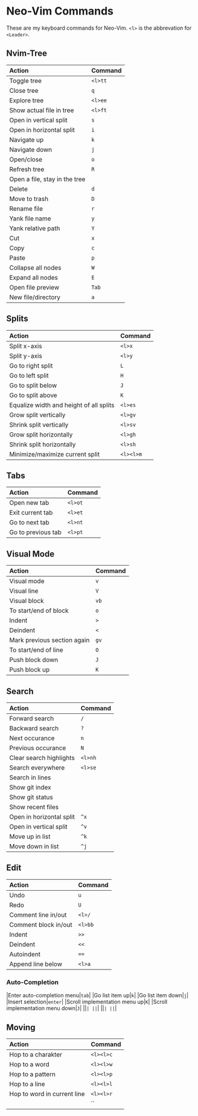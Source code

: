 # Neo-Vim Commands
These are my keyboard commands for Neo-Vim.
`<l>` is the abbrevation for `<Leader>`.

## Nvim-Tree
|Action|Command|
|:-----|:------|
|Toggle tree|`<l>tt`|
|Close tree|`q`|
|Explore tree|`<l>ee`|
|Show actual file in tree|`<l>ft`|
|Open in vertical split|`s`|
|Open in horizontal split|`i`|
|Navigate up|`k`|
|Navigate down|`j`|
|Open/close|`o`|
|Refresh tree|`R`|
|Open a file, stay in the tree||
|Delete|`d`|
|Move to trash|`D`|
|Rename file|`r`|
|Yank file name|`y`|
|Yank relative path|`Y`|
|Cut|`x`|
|Copy|`c`|
|Paste|`p`|
|Collapse all nodes|`W`|
|Expand all nodes|`E`|
|Open file preview|`Tab`|
|New file/directory|`a`|

## Splits
|Action|Command|
|:-----|:------|
|Split x-axis|`<l>x`|
|Split y-axis|`<l>y`|
|Go to right split|`L`|
|Go to left split|`H`|
|Go to split below|`J`|
|Go to split above|`K`|
|Equalize width and height of all splits|`<l>es`|
|Grow split vertically|`<l>gv`|
|Shrink split vertically|`<l>sv`|
|Grow split horizontally|`<l>gh`|
|Shrink split horizontally|`<l>sh`|
|Minimize/maximize current split|`<l><l>m`|

## Tabs
|Action|Command|
|:-----|:------|
|Open new tab|`<l>ot`|
|Exit current tab|`<l>et`|
|Go to next tab|`<l>nt`|
|Go to previous tab|`<l>pt`|

## Visual Mode
|Action|Command|
|:-----|:------|
|Visual mode|`v`|
|Visual line|`V`|
|Visual block|`vb`|
|To start/end of block|`o`|
|Indent|`>`|
|Deindent|`<`|
|Mark previous section again|`gv`|
|To start/end of line|`O`|
|Push block down|`J`|
|Push block up|`K`|

## Search
|Action|Command|
|:-----|:------|
|Forward search|`/`|
|Backward search|`?`|
|Next occurance|`n`|
|Previous occurance|`N`|
|Clear search highlights|`<l>nh`|
|Search everywhere|`<l>se`|
|Search in lines||
|Show git index||
|Show git status||
|Show recent files||
|Open in horizontal split|`^x`|
|Open in vertical split|`^v`|
|Move up in list|`^k`|
|Move down in list|`^j`|

## Edit
|Action|Command|
|:-----|:------|
|Undo|`u`|
|Redo|`U`|
|Comment line in/out|`<l>/`|
|Comment block in/out|`<l>bb`|
|Indent|`>>`|
|Deindent|`<<`|
|Autoindent|`==`|
|Append line below|`<l>a`|
### Auto-Completion
|Enter auto-completion menu|`tab`|
|Go list item up|`k`|
|Go list item down|`j`|
|Insert selection|`enter`|
|Scroll implementation menu up|`K`|
|Scroll implementation menu down|`J`|
||``|
||``|
||``|
||``|

## Moving
|Action|Command|
|:-----|:------|
|Hop to a charakter|`<l><l>c`|
|Hop to a word|`<l><l>w`|
|Hop to a pattern|`<l><l>p`|
|Hop to a line|`<l><l>l`|
|Hop to word in current line|`<l><l>r`|
||``|














